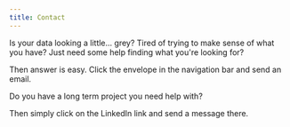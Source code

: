 ```yaml
---
title: Contact
---
```


Is your data looking a little... grey? Tired of trying to make sense of what you have? Just need some help finding what you're looking for?

Then answer is easy. Click the envelope in the navigation bar and send an email.

Do you have a long term project you need help with?

Then simply click on the LinkedIn link and send a message there. 
